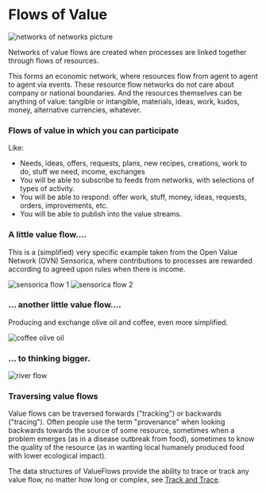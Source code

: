 # Flows of Value

![networks of networks picture](https://raw.githubusercontent.com/valueflows/valueflows/master/release-doc-in-process/network-of-networks.png)

Networks of value flows are created when processes are linked together through flows of resources.

This forms an economic network, where resources flow from agent to agent to agent via events. These resource flow networks do not care about company or national boundaries.  And the resources themselves can be anything of value: tangible or intangible, materials, ideas, work, kudos, money, alternative currencies, whatever.


### Flows of value in which you can participate

Like:
* Needs, ideas, offers, requests, plans, new recipes, creations, work to do, stuff we need, income, exchanges
* You will be able to subscribe to feeds from networks, with selections of types of activity.
* You will be able to respond: offer work, stuff, money, ideas, requests, orders, improvements, etc.
* You will be able to publish into the value streams.

### A little value flow....

This is a (simplified) very specific example taken from the Open Value Network (OVN) Sensorica, where contributions to processes are rewarded according to agreed upon rules when there is income.

![sensorica flow 1](https://raw.githubusercontent.com/valueflows/valueflows/master/release-doc-in-process/sens-flow-1.png)
![sensorica flow 2](https://raw.githubusercontent.com/valueflows/valueflows/master/release-doc-in-process/sens-flow-2.png)

### ... another little value flow....

Producing and exchange olive oil and coffee, even more simplified.

![coffee olive oil](https://raw.githubusercontent.com/valueflows/valueflows/master/release-doc-in-process/coffee-oliveoil-flows.png)

### ... to thinking bigger.

![river flow](https://raw.githubusercontent.com/valueflows/valueflows/master/release-doc-in-process/vf-river.png)

### Traversing value flows

Value flows can be traversed forwards ("tracking") or backwards ("tracing").  Often people use the term "provenance" when looking backwards towards the source of some resource, sometimes when a problem emerges (as in a disease outbreak from food), sometimes to know the quality of the resource (as in wanting local humanely produced food with lower ecological impact).

The data structures of ValueFlows provide the ability to trace or track any value flow, no matter how long or complex, see [Track and Trace](/appendix/track.md).
